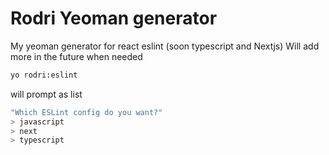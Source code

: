 # Rodri Yeoman generator

My yeoman generator for react eslint (soon typescript and Nextjs)
Will add more in the future when needed

```sh
yo rodri:eslint
```

will prompt as list

```sh
"Which ESLint config do you want?"
> javascript
> next
> typescript
```
